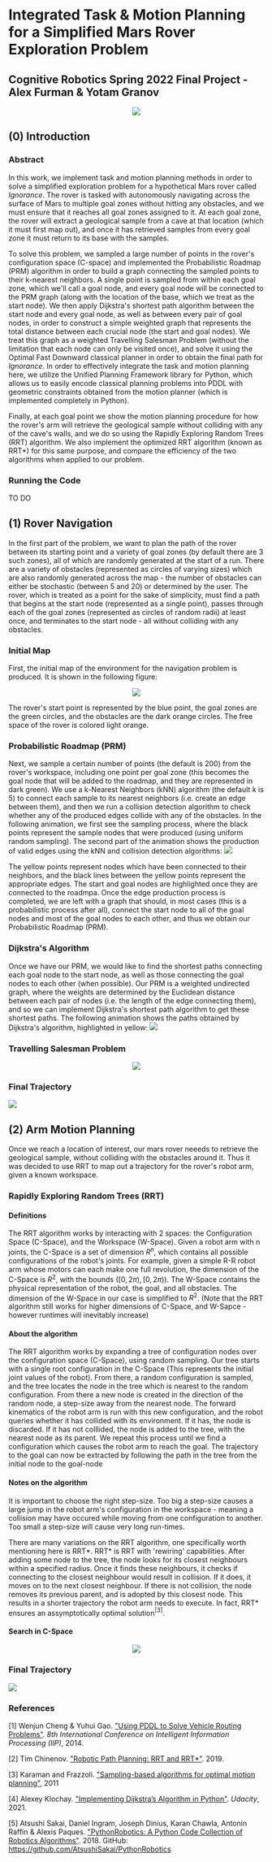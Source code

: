 # Integrated Task & Motion Planning for a Simplified Mars Rover Exploration Problem
## Cognitive Robotics Spring 2022 Final Project - Alex Furman & Yotam Granov

<p align="center">
  <img src=https://github.com/AlexanderFurman/Cognitive-Robotics-Project/blob/main/Graphics/Rover.jpg>
</p>

## (0) Introduction
### Abstract
In this work, we implement task and motion planning methods in order to solve a simplified exploration problem for a hypothetical Mars rover called *Ignorance*. The rover is tasked with autonomously navigating across the surface of Mars to multiple goal zones without hitting any obstacles, and we must ensure that it reaches all goal zones assigned to it. At each goal zone, the rover will extract a geological sample from a cave at that location (which it must first map out), and once it has retrieved samples from every goal zone it must return to its base with the samples.

To solve this problem, we sampled a large number of points in the rover's configuration space (C-space) and implemented the Probabilistic Roadmap (PRM) algorithm in order to build a graph connecting the sampled points to their k-nearest neighbors. A single point is sampled from within each goal zone, which we'll call a goal node, and every goal node will be connected to the PRM graph (along with the location of the base, which we treat as the start node). We then apply Dijkstra's shortest path algorithm between the start node and every goal node, as well as between every pair of goal nodes, in order to construct a simple weighted graph that represents the total distance between each crucial node (the start and goal nodes). We treat this graph as a weighted Travelling Salesman Problem (without the limitation that each node can only be visited once), and solve it using the Optimal Fast Downward classical planner in order to obtain the final path for *Ignorance*. In order to effectively integrate the task and motion planning here, we utilize the Unified Planning Framework library for Python, which allows us to easily encode classical planning problems into PDDL with geometric constraints obtained from the motion planner (which is implemented completely in Python).

Finally, at each goal point we show the motion planning procedure for how the rover's arm will retrieve the geological sample without colliding with any of the cave's walls, and we do so using the Rapidly Exploring Random Trees (RRT) algorithm. We also implement the optimized RRT algorithm (known as RRT*) for this same purpose, and compare the efficiency of the two algorithms when applied to our problem.

### Running the Code
TO DO

## (1) Rover Navigation
In the first part of the problem, we want to plan the path of the rover between its starting point and a variety of goal zones (by default there are 3 such zones), all of which are randomly generated at the start of a run. There are a variety of obstacles (represented as circles of varying sizes) which are also randomly generated across the map - the number of obstacles can either be stochastic (between 5 and 20) or determined by the user. The rover, which is treated as a point for the sake of simplicity, must find a path that begins at the start node (represented as a single point), passes through each of the goal zones (represented as circles of random radii) at least once, and terminates to the start node - all without colliding with any obstacles.

### Initial Map
First, the initial map of the environment for the navigation problem is produced. It is shown in the following figure:
<p align="center">
  <img src=https://github.com/AlexanderFurman/Cognitive-Robotics-Project/blob/main/Graphics/Initial_Map.png>
</p>

The rover's start point is represented by the blue point, the goal zones are the green circles, and the obstacles are the dark orange circles. The free space of the rover is colored light orange.

### Probabilistic Roadmap (PRM)
Next, we sample a certain number of points (the default is 200) from the rover's workspace, including one point per goal zone (this becomes the goal node that will be added to the roadmap, and they are represented in dark green). We use a k-Nearest Neighbors (kNN) algorithm (the default k is 5) to connect each sample to its nearest neighbors (i.e. create an edge between them), and then we run a collision detection algorithm to check whether any of the produced edges collide with any of the obstacles. In the following animation, we first see the sampling process, where the black points represent the sample nodes that were produced (using uniform random sampling). The second part of the animation shows the production of valid edges using the kNN and collision detection algorithms:
![](https://github.com/AlexanderFurman/Cognitive-Robotics-Project/blob/main/Graphics/PRM_Animation.gif)

The yellow points represent nodes which have been connected to their neighbors, and the black lines between the yellow points represent the appropriate edges. The start and goal nodes are highlighted once they are connected to the roadmpa. Once the edge production process is completed, we are left with a graph that should, in most cases (this is a probabilistic process after all), connect the start node to all of the goal nodes and most of the goal nodes to each other, and thus we obtain our Probabilistic Roadmap (PRM).

### Dijkstra's Algorithm
Once we have our PRM, we would like to find the shortest paths connecting each goal node to the start node, as well as those connecting the goal nodes to each other (when possible). Our PRM is a weighted undirected graph, where the weights are determined by the Euclidean distance between each pair of nodes (i.e. the length of the edge connecting them), and so we can implement Dijkstra's shortest path algorithm to get these shortest paths. The following animation shows the paths obtained by Dijkstra's algorithm, highlighted in yellow:
![](https://github.com/AlexanderFurman/Cognitive-Robotics-Project/blob/main/Graphics/Dijkstra_Animation.gif)

### Travelling Salesman Problem
<p align="center">
  <img src=https://github.com/AlexanderFurman/Cognitive-Robotics-Project/blob/main/Graphics/Simplified_Graph.png>
</p>

### Final Trajectory
![](https://github.com/AlexanderFurman/Cognitive-Robotics-Project/blob/main/Graphics/Final_Trajectory_Animation.gif)

## (2) Arm Motion Planning
Once we reach a location of interest, our mars rover neeeds to retrieve the geological sample, without colliding with the obstacles
around it. Thus it was decided to use RRT to map out a trajectory for the rover's robot arm, given a known workspace.

### Rapidly Exploring Random Trees (RRT)
#### Definitions
The RRT algorithm works by interacting with 2 spaces: the Configuration Space (C-Space), and the Workspace (W-Space). Given a robot arm with n joints, the C-Space is a set of dimension $R^n$, which contains all possible configurations of the robot's joints. For example, given a simple R-R robot arm whose motors can each make one full revolution, the dimension of the C-Space is $R^2$, with the bounds $([0, 2\pi),[0, 2\pi))$. 
The W-Space contains the physical representation of the robot, the goal, and all obstacles. The dimension of the W-Space in our case is simplified to $R^2$. (Note that the RRT algorithm still works for higher dimensions of C-Space, and W-Sapce - however runtimes will inevitably increase)

#### About the algorithm
The RRT algorithm works by expanding a tree of configuration nodes over the configuration space (C-Space), using random sampling. Our tree starts with a single root configuration in the C-Space (This represents the initial joint values of the robot). From there, a random configuration is sampled, and the tree locates the node in the tree which is nearest to the random configuration. From there a new node is created in the direction of the random node, a step-size away from the nearest node. The forward kinematics of the robot arm is run with this new configuration, and the robot queries whether it has collided with its environment. If it has, the node is discarded. If it has not colllided, the node is added to the tree, with the nearest node as its parent. We repeat this process until we find a configuration which causes the robot arm to reach the goal. The trajectory to the goal can now be extracted by following the path in the tree from the initial node to the goal-node

#### Notes on the algorithm
It is important to choose the right step-size. Too big a step-size causes a large jump in the robot arm's configuration in the workspace - meaning a collision may have occured while moving from one configuration to another. Too small a step-size will cause very long run-times.

There are many variations on the RRT algorithm, one specifically worth mentioning here is RRT*. RRT* is RRT with 'rewiring' capabilities. After adding some node to the tree, the node looks for its closest neighbours within a specified radius. Once it finds these neighbours, it checks if connecting to the closest neighbour would result in collision. If it does, it moves on to the next closest neighbour. If there is not collision, the node removes its previous parent, and is adopted by this closest node. This results in a shorter trajectory the robot arm needs to execute. In fact, RRT* ensures an assymptotically optimal solution$^[3]$.

#### Search in C-Space 
<p align="center">
  <img src=https://github.com/AlexanderFurman/Cognitive-Robotics-Project/blob/main/Graphics/RRT_C-Space.png>
</p>

### Final Trajectory
![](https://github.com/AlexanderFurman/Cognitive-Robotics-Project/blob/main/Graphics/Arm_Animation.gif)

### References

[1] Wenjun Cheng & Yuhui Gao. ["Using PDDL to Solve Vehicle Routing Problems"](https://hal.inria.fr/hal-01383334). *8th International
Conference on Intelligent Information Processing (IIP)*, 2014.

[2] Tim Chinenov. ["Robotic Path Planning: RRT and RRT*"](https://theclassytim.medium.com/robotic-path-planning-rrt-and-rrt-212319121378). 2019. 

[3] Karaman and Frazzoli. ["Sampling-based algorithms for optimal motion planning"](https://journals.sagepub.com/doi/abs/10.1177/0278364911406761), 2011

[4] Alexey Klochay. ["Implementing Dijkstra’s Algorithm in Python"](https://www.udacity.com/blog/2021/10/implementing-dijkstras-algorithm-in-python.html). *Udacity*, 2021. 

[5] Atsushi Sakai, Daniel Ingram, Joseph Dinius, Karan Chawla, Antonin Raffin & Alexis Paques. ["PythonRobotics: A Python Code Collection of Robotics Algorithms"](https://arxiv.org/abs/1808.10703). 2018. GitHub: https://github.com/AtsushiSakai/PythonRobotics
